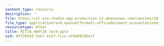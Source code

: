 ```yaml
---
content_type: resource
description: ''
file: https://ol-ocw-studio-app-production.s3.amazonaws.com/courses/18-404j-theory-of-computation-fall-2020/057203435eb7ecb77ccaafde892dbacf_MIT18_404f20_lec9.pptx
file_type: application/vnd.openxmlformats-officedocument.presentationml.presentation
resourcetype: Other
title: MIT18_404f20_lec9.pptx
uid: 05720343-5eb7-ecb7-7cca-afde892dbacf
---
```


